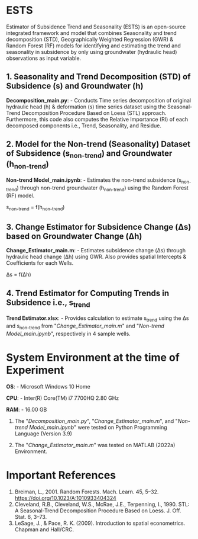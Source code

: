 # ESTS
Estimator of Subsidence Trend and Seasonality (ESTS) is an open-source integrated framework and model that combines Seasonality and trend decomposition (STD),  Geographically Weighted Regression (GWR) & Random Forest (RF) models for identifying and estimating the trend and seasonality in subsidence by only using groundwater (hydraulic head) observations as input variable.

## 1. Seasonality and Trend Decomposition (STD) of Subsidence (s) and Groundwater (h)
**Decomposition_main.py**: - Conducts Time series decomposition of original hydraulic head (h) & deformation (s) time series dataset using the Seasonal-Trend Decomposition Procedure Based on Loess (STL) approach. Furthermore, this code also computes the Relative Importance (RI) of each decomposed components i.e., Trend, Seasonality, and Residue.

## 2. Model for the Non-trend (Seasonality) Dataset of Subsidence (s<sub>non-trend</sub>) and Groundwater (h<sub>non-trend</sub>)
**Non-trend Model_main.ipynb**: -  Estimates the non-trend subsidence (s<sub>non-trend</sub>) through non-trend groundwater (h<sub>non-trend</sub>) using the Random Forest (RF) model.

s<sub>non-trend</sub> = f(h<sub>non-trend</sub>)

## 3. Change Estimator for Subsidence Change (&Delta;s) based on Groundwater Change (&Delta;h)
**Change_Estimator_main.m**: - Estimates subsidence change (&Delta;s) through hydraulic head change (&Delta;h) using GWR. Also provides spatial Intercepts & Coefficients for each Wells.

&Delta;s = f(&Delta;h)

## 4. Trend Estimator for Computing Trends in Subsidence i.e., s<sub>trend</sub>
**Trend Estimator.xlsx**: - Provides calculation to estimate s<sub>trend</sub> using the &Delta;s and s<sub>non-trend</sub> from "*Change_Estimator_main.m*" and  "*Non-trend Model_main.ipynb*", respectively in 4 sample wells.

# System Environment at the time of Experiment
**OS**: - Microsoft Windows 10 Home

**CPU**: - Inter(R) Core(TM) i7 7700HQ 2.80 GHz

**RAM**: - 16.00 GB

1. The "*Decomposition_main.py*", "*Change_Estimator_main.m*", and  "*Non-trend Model_main.ipynb*" were tested on Python Programming Language (Version 3.9)

2. The "*Change_Estimator_main.m*" was tested on MATLAB (2022a) Environment.

# Important References
1. Breiman, L., 2001. Random Forests. Mach. Learn. 45, 5–32. https://doi.org/10.1023/A:1010933404324
2. Cleveland, R.B., Cleveland, W.S., McRae, J.E., Terpenning, I., 1990. STL: A Seasonal-Trend Decomposition Procedure Based on Loess. J. Off. Stat. 6, 3–73.
3. LeSage, J., & Pace, R. K. (2009). Introduction to spatial econometrics. Chapman and Hall/CRC.
